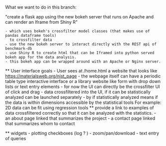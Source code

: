 What we want to do in this branch:

  "create a flask app using the new bokeh server that runs on Apache and can render an Iframe from Shiny R"

    - which uses bokeh's crossfilter model classes (that makes use of pandas dataframe tools)
      to crossfilter data
    - use the new bokeh server to interact directly with the REST api of benchmark-db
    - use Shiny R to create html that can be Iframed into python served bokeh app for the data analysis.
    - this bokeh app can be wrapped around with an Apache or Nginx server.


  ** User interface goals
    - User sees at /home.html a website that looks like https://materialsweb.org/nist_page
      - the webpage itself can have a periodic table type interactive interface or a library website like
        form with drop down lists or text entry elements
      - for now the UI can directly be the crossfilter UI of click and drag
      - data crossfiltered into the UI, if it can be statistically analyzed can be launched separately
        - by if statistically analyzed means if the data is within dimensions accessible by the statistical tools
          For example: 2D data can be fit using regression tools
          ** provide a link to examples of data crossfiltered correctly so that it can be analyzed with the
             statistics.
      - an about page linked that summarizes the project
      - a contact page linked that summarizes whom to contact

  ** widgets
     - plotting checkboxes (log ? )
     - zoom/pan/download
     - text entry of queries
